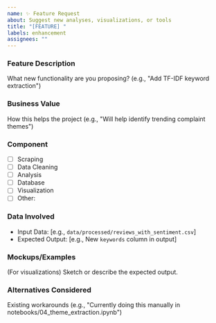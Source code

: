```yaml
---
name: ✨ Feature Request
about: Suggest new analyses, visualizations, or tools
title: "[FEATURE] "
labels: enhancement
assignees: ""
---
```


### Feature Description

What new functionality are you proposing? (e.g., "Add TF-IDF keyword extraction")

### Business Value

How this helps the project (e.g., "Will help identify trending complaint themes")

### Component

- [ ] Scraping
- [ ] Data Cleaning
- [ ] Analysis
- [ ] Database
- [ ] Visualization
- [ ] Other:

### Data Involved

- Input Data: [e.g., `data/processed/reviews_with_sentiment.csv`]
- Expected Output: [e.g., New `keywords` column in output]

### Mockups/Examples

(For visualizations) Sketch or describe the expected output.

### Alternatives Considered

Existing workarounds (e.g., "Currently doing this manually in notebooks/04_theme_extraction.ipynb")
